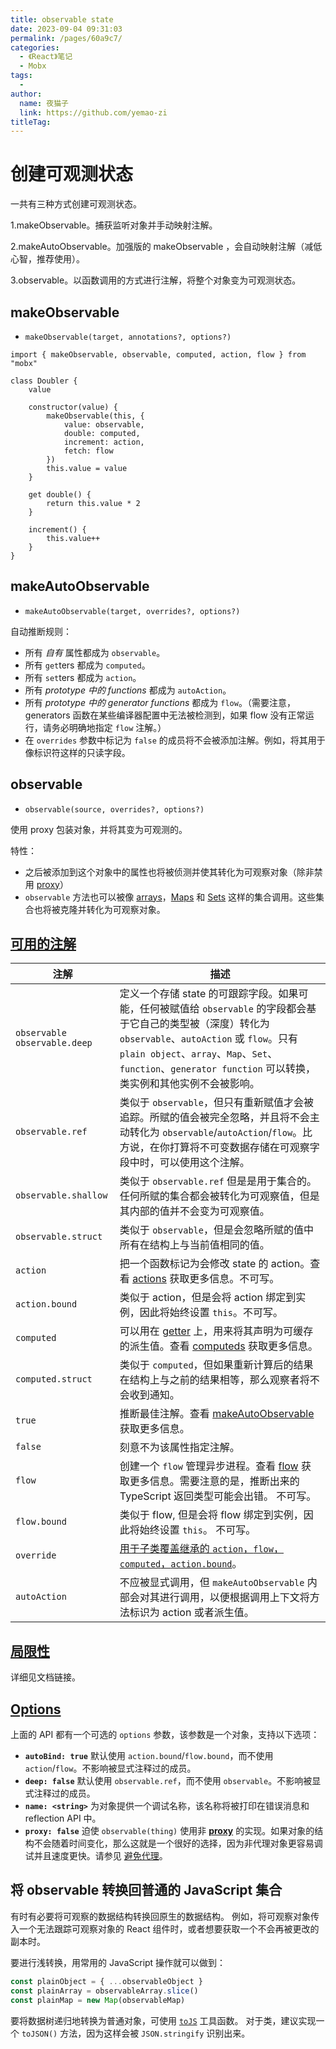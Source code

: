 ```yaml
---
title: observable state
date: 2023-09-04 09:31:03
permalink: /pages/60a9c7/
categories:
  - 《React》笔记
  - Mobx
tags:
  - 
author: 
  name: 夜猫子
  link: https://github.com/yemao-zi
titleTag: 
---
```

# 创建可观测状态

一共有三种方式创建可观测状态。

1.makeObservable。捕获监听对象并手动映射注解。

2.makeAutoObservable。加强版的 makeObservable ，会自动映射注解（减低心智，推荐使用）。

3.observable。以函数调用的方式进行注解，将整个对象变为可观测状态。

<!-- more -->

## makeObservable

- `makeObservable(target, annotations?, options?)`

```tsx
import { makeObservable, observable, computed, action, flow } from "mobx"

class Doubler {
    value

    constructor(value) {
        makeObservable(this, {
            value: observable,
            double: computed,
            increment: action,
            fetch: flow
        })
        this.value = value
    }

    get double() {
        return this.value * 2
    }

    increment() {
        this.value++
    }
}
```

## makeAutoObservable

- `makeAutoObservable(target, overrides?, options?)`

自动推断规则：

- 所有 *自有* 属性都成为 `observable`。
- 所有 `get`ters 都成为 `computed`。
- 所有 `set`ters 都成为 `action`。
- 所有 *prototype 中的 functions* 都成为 `autoAction`。
- 所有 *prototype 中的 generator functions* 都成为 `flow`。（需要注意，generators 函数在某些编译器配置中无法被检测到，如果 flow 没有正常运行，请务必明确地指定 `flow` 注解。）
- 在 `overrides` 参数中标记为 `false` 的成员将不会被添加注解。例如，将其用于像标识符这样的只读字段。

## observable

- `observable(source, overrides?, options?)`

使用 proxy 包装对象，并将其变为可观测的。

特性：

- 之后被添加到这个对象中的属性也将被侦测并使其转化为可观察对象（除非禁用 [proxy](https://www.mobxjs.com/configuration#proxy-选项)）
- `observable` 方法也可以被像 [arrays](https://www.mobxjs.com/api#observablearray)，[Maps](https://www.mobxjs.com/api#observablemap) 和 [Sets](https://www.mobxjs.com/api#observableset) 这样的集合调用。这些集合也将被克隆并转化为可观察对象。

## [可用的注解](https://www.mobxjs.com/observable-state#可用的注解)

| 注解                           | 描述                                                         |
| ------------------------------ | ------------------------------------------------------------ |
| `observable` `observable.deep` | 定义一个存储 state 的可跟踪字段。如果可能，任何被赋值给 `observable` 的字段都会基于它自己的类型被（深度）转化为`observable`、`autoAction` 或 `flow`。只有 `plain object`、`array`、`Map`、`Set`、`function`、`generator function` 可以转换，类实例和其他实例不会被影响。 |
| `observable.ref`               | 类似于 `observable`，但只有重新赋值才会被追踪。所赋的值会被完全忽略，并且将不会主动转化为 `observable`/`autoAction`/`flow`。比方说，在你打算将不可变数据存储在可观察字段中时，可以使用这个注解。 |
| `observable.shallow`           | 类似于 `observable.ref` 但是是用于集合的。任何所赋的集合都会被转化为可观察值，但是其内部的值并不会变为可观察值。 |
| `observable.struct`            | 类似于 `observable`，但是会忽略所赋的值中所有在结构上与当前值相同的值。 |
| `action`                       | 把一个函数标记为会修改 state 的 action。查看 [actions](https://www.mobxjs.com/actions) 获取更多信息。不可写。 |
| `action.bound`                 | 类似于 action，但是会将 action 绑定到实例，因此将始终设置 `this`。不可写。 |
| `computed`                     | 可以用在 [getter](https://developer.mozilla.org/en-US/docs/Web/JavaScript/Reference/Functions/get) 上，用来将其声明为可缓存的派生值。查看 [computeds](https://www.mobxjs.com/computeds) 获取更多信息。 |
| `computed.struct`              | 类似于 `computed`，但如果重新计算后的结果在结构上与之前的结果相等，那么观察者将不会收到通知。 |
| `true`                         | 推断最佳注解。查看 [makeAutoObservable](https://www.mobxjs.com/observable-state#makeautoobservable) 获取更多信息。 |
| `false`                        | 刻意不为该属性指定注解。                                     |
| `flow`                         | 创建一个 `flow` 管理异步进程。查看 [flow](https://www.mobxjs.com/actions#使用-flow-代替-async--await-) 获取更多信息。需要注意的是，推断出来的 TypeScript 返回类型可能会出错。 不可写。 |
| `flow.bound`                   | 类似于 flow, 但是会将 flow 绑定到实例，因此将始终设置 `this`。 不可写。 |
| `override`                     | [用于子类覆盖继承的 `action`，`flow`，`computed`，`action.bound`](https://www.mobxjs.com/subclassing)。 |
| `autoAction`                   | 不应被显式调用，但 `makeAutoObservable` 内部会对其进行调用，以便根据调用上下文将方法标识为 action 或者派生值。 |

## [局限性](https://www.mobxjs.com/observable-state#局限性)

详细见文档链接。

## [Options](https://www.mobxjs.com/observable-state#options-)

上面的 API 都有一个可选的 `options` 参数，该参数是一个对象，支持以下选项：

- **`autoBind: true`** 默认使用 `action.bound`/`flow.bound`，而不使用 `action`/`flow`。不影响被显式注释过的成员。
- **`deep: false`** 默认使用 `observable.ref`，而不使用 `observable`。不影响被显式注释过的成员。
- **`name: <string>`** 为对象提供一个调试名称，该名称将被打印在错误消息和 reflection API 中。
- **`proxy: false`** 迫使 `observable(thing)` 使用非 [**proxy**](https://developer.mozilla.org/en-US/docs/Web/JavaScript/Reference/Global_Objects/Proxy) 的实现。如果对象的结构不会随着时间变化，那么这就是一个很好的选择，因为非代理对象更容易调试并且速度更快。请参见 [避免代理](https://www.mobxjs.com/observable-state#avoid-proxies)。

## 将 observable 转换回普通的 JavaScript 集合

有时有必要将可观察的数据结构转换回原生的数据结构。 例如，将可观察对象传入一个无法跟踪可观察对象的 React 组件时，或者想要获取一个不会再被更改的副本时。

要进行浅转换，用常用的 JavaScript 操作就可以做到：

```javascript
const plainObject = { ...observableObject }
const plainArray = observableArray.slice()
const plainMap = new Map(observableMap)
```



要将数据树递归地转换为普通对象，可使用 [`toJS`](https://www.mobxjs.com/api#tojs) 工具函数。 对于类，建议实现一个 `toJSON()` 方法，因为这样会被 `JSON.stringify` 识别出来。